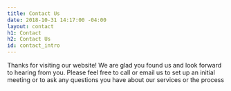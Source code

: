 ```yaml
---
title: Contact Us
date: 2018-10-31 14:17:00 -04:00
layout: contact
h1: Contact
h2: Contact Us
id: contact_intro
---
```


Thanks for visiting our website!  We are glad you found us and look forward to hearing from you. Please feel free to call or email us to set up an initial meeting or to ask any questions you have about our services or the process
